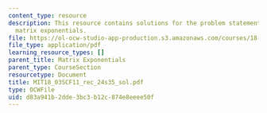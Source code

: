 ```yaml
---
content_type: resource
description: This resource contains solutions for the problem statements related to
  matrix exponentials.
file: https://ol-ocw-studio-app-production.s3.amazonaws.com/courses/18-03sc-differential-equations-fall-2011/d83a941b2dde3bc3b12c874e8eeee50f_MIT18_03SCF11_rec_24s35_sol.pdf
file_type: application/pdf
learning_resource_types: []
parent_title: Matrix Exponentials
parent_type: CourseSection
resourcetype: Document
title: MIT18_03SCF11_rec_24s35_sol.pdf
type: OCWFile
uid: d83a941b-2dde-3bc3-b12c-874e8eeee50f
---
```

